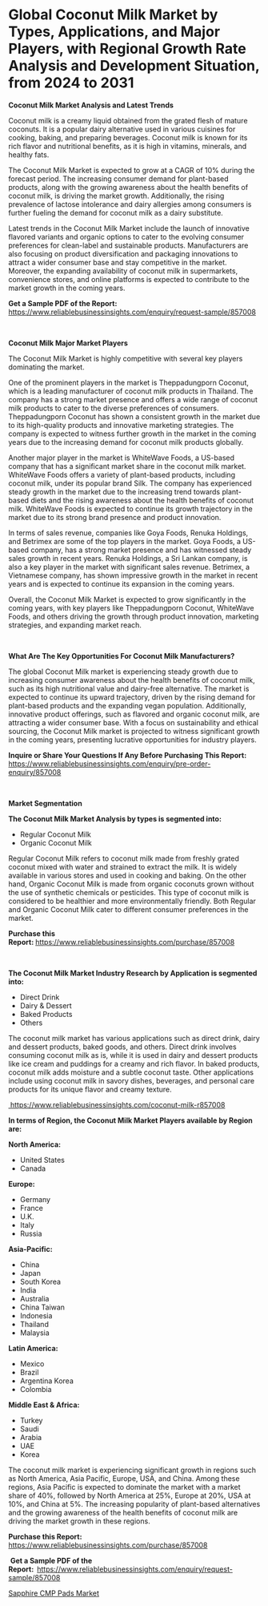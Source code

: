 <p><h1>Global Coconut Milk Market by Types, Applications, and Major Players, with Regional Growth Rate Analysis and Development Situation, from 2024 to 2031</h1></p><p><strong>Coconut Milk Market Analysis and Latest Trends</strong></p>
<p><p>Coconut milk is a creamy liquid obtained from the grated flesh of mature coconuts. It is a popular dairy alternative used in various cuisines for cooking, baking, and preparing beverages. Coconut milk is known for its rich flavor and nutritional benefits, as it is high in vitamins, minerals, and healthy fats.</p><p>The Coconut Milk Market is expected to grow at a CAGR of 10% during the forecast period. The increasing consumer demand for plant-based products, along with the growing awareness about the health benefits of coconut milk, is driving the market growth. Additionally, the rising prevalence of lactose intolerance and dairy allergies among consumers is further fueling the demand for coconut milk as a dairy substitute.</p><p>Latest trends in the Coconut Milk Market include the launch of innovative flavored variants and organic options to cater to the evolving consumer preferences for clean-label and sustainable products. Manufacturers are also focusing on product diversification and packaging innovations to attract a wider consumer base and stay competitive in the market. Moreover, the expanding availability of coconut milk in supermarkets, convenience stores, and online platforms is expected to contribute to the market growth in the coming years.</p></p>
<p><strong>Get a Sample PDF of the Report:&nbsp;</strong> <a href="https://www.reliablebusinessinsights.com/enquiry/request-sample/857008">https://www.reliablebusinessinsights.com/enquiry/request-sample/857008</a></p>
<p>&nbsp;</p>
<p><strong>Coconut Milk Major Market Players</strong></p>
<p><p>The Coconut Milk Market is highly competitive with several key players dominating the market. </p><p>One of the prominent players in the market is Theppadungporn Coconut, which is a leading manufacturer of coconut milk products in Thailand. The company has a strong market presence and offers a wide range of coconut milk products to cater to the diverse preferences of consumers. Theppadungporn Coconut has shown a consistent growth in the market due to its high-quality products and innovative marketing strategies. The company is expected to witness further growth in the market in the coming years due to the increasing demand for coconut milk products globally.</p><p>Another major player in the market is WhiteWave Foods, a US-based company that has a significant market share in the coconut milk market. WhiteWave Foods offers a variety of plant-based products, including coconut milk, under its popular brand Silk. The company has experienced steady growth in the market due to the increasing trend towards plant-based diets and the rising awareness about the health benefits of coconut milk. WhiteWave Foods is expected to continue its growth trajectory in the market due to its strong brand presence and product innovation.</p><p>In terms of sales revenue, companies like Goya Foods, Renuka Holdings, and Betrimex are some of the top players in the market. Goya Foods, a US-based company, has a strong market presence and has witnessed steady sales growth in recent years. Renuka Holdings, a Sri Lankan company, is also a key player in the market with significant sales revenue. Betrimex, a Vietnamese company, has shown impressive growth in the market in recent years and is expected to continue its expansion in the coming years.</p><p>Overall, the Coconut Milk Market is expected to grow significantly in the coming years, with key players like Theppadungporn Coconut, WhiteWave Foods, and others driving the growth through product innovation, marketing strategies, and expanding market reach.</p></p>
<p>&nbsp;</p>
<p><strong>What Are The Key Opportunities For Coconut Milk Manufacturers?</strong></p>
<p><p>The global Coconut Milk market is experiencing steady growth due to increasing consumer awareness about the health benefits of coconut milk, such as its high nutritional value and dairy-free alternative. The market is expected to continue its upward trajectory, driven by the rising demand for plant-based products and the expanding vegan population. Additionally, innovative product offerings, such as flavored and organic coconut milk, are attracting a wider consumer base. With a focus on sustainability and ethical sourcing, the Coconut Milk market is projected to witness significant growth in the coming years, presenting lucrative opportunities for industry players.</p></p>
<p><strong>Inquire or Share Your Questions If Any Before Purchasing This Report:</strong> <a href="https://www.reliablebusinessinsights.com/enquiry/pre-order-enquiry/857008">https://www.reliablebusinessinsights.com/enquiry/pre-order-enquiry/857008</a></p>
<p>&nbsp;</p>
<p><strong>Market Segmentation</strong></p>
<p><strong>The Coconut Milk Market Analysis by types is segmented into:</strong></p>
<p><ul><li>Regular Coconut Milk</li><li>Organic Coconut Milk</li></ul></p>
<p><p>Regular Coconut Milk refers to coconut milk made from freshly grated coconut mixed with water and strained to extract the milk. It is widely available in various stores and used in cooking and baking. On the other hand, Organic Coconut Milk is made from organic coconuts grown without the use of synthetic chemicals or pesticides. This type of coconut milk is considered to be healthier and more environmentally friendly. Both Regular and Organic Coconut Milk cater to different consumer preferences in the market.</p></p>
<p><strong>Purchase this Report:&nbsp;</strong><a href="https://www.reliablebusinessinsights.com/purchase/857008">https://www.reliablebusinessinsights.com/purchase/857008</a></p>
<p>&nbsp;</p>
<p><strong>The Coconut Milk Market Industry Research by Application is segmented into:</strong></p>
<p><ul><li>Direct Drink</li><li>Dairy & Dessert</li><li>Baked Products</li><li>Others</li></ul></p>
<p><p>The coconut milk market has various applications such as direct drink, dairy and dessert products, baked goods, and others. Direct drink involves consuming coconut milk as is, while it is used in dairy and dessert products like ice cream and puddings for a creamy and rich flavor. In baked products, coconut milk adds moisture and a subtle coconut taste. Other applications include using coconut milk in savory dishes, beverages, and personal care products for its unique flavor and creamy texture.</p></p>
<p><a href="https://www.reliablebusinessinsights.com/coconut-milk-r857008">&nbsp;https://www.reliablebusinessinsights.com/coconut-milk-r857008</a></p>
<p><strong>In terms of Region, the Coconut Milk Market Players available by Region are:</strong></p>
<p>
    <p> <strong> North America: </strong>
        <ul>
            <li>United States</li>
            <li>Canada</li>
        </ul>
        </p> 
    <p> <strong> Europe: </strong>
        <ul>
            <li>Germany</li>
            <li>France</li>
            <li>U.K.</li>
            <li>Italy</li>
            <li>Russia</li>
        </ul>
        </p> 
    <p> <strong> Asia-Pacific: </strong>
        <ul>
            <li>China</li>
            <li>Japan</li>
            <li>South Korea</li>
            <li>India</li>
            <li>Australia</li>
            <li>China Taiwan</li>
            <li>Indonesia</li>
            <li>Thailand</li>
            <li>Malaysia</li>
        </ul>
        </p> 
    <p> <strong> Latin America: </strong>
        <ul>
            <li>Mexico</li>
            <li>Brazil</li>
            <li>Argentina Korea</li>
            <li>Colombia</li>
        </ul>
        </p> 
    <p> <strong> Middle East & Africa: </strong>
        <ul>
            <li>Turkey</li>
            <li>Saudi</li>
            <li>Arabia</li>
            <li>UAE</li>
            <li>Korea</li>
        </ul>
    </p>
    </p>
<p><p>The coconut milk market is experiencing significant growth in regions such as North America, Asia Pacific, Europe, USA, and China. Among these regions, Asia Pacific is expected to dominate the market with a market share of 40%, followed by North America at 25%, Europe at 20%, USA at 10%, and China at 5%. The increasing popularity of plant-based alternatives and the growing awareness of the health benefits of coconut milk are driving the market growth in these regions.</p></p>
<p><strong>Purchase this Report: </strong><a href="https://www.reliablebusinessinsights.com/purchase/857008">https://www.reliablebusinessinsights.com/purchase/857008</a></p>
<p>&nbsp;<strong>Get a Sample PDF of the Report:&nbsp;&nbsp;</strong><a href="https://www.reliablebusinessinsights.com/enquiry/request-sample/857008">https://www.reliablebusinessinsights.com/enquiry/request-sample/857008</a></p>
<p><strong></strong></p>
<p><p><a href="https://github.com/riwar777/Market-Research-Report-List-1/blob/main/sapphire-cmp-pads-market.md">Sapphire CMP Pads Market</a></p></p>